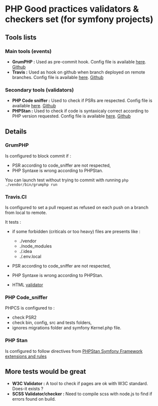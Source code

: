 # PHP Good practices validators & checkers set (for symfony projects)

## Tools lists

### Main tools (events)
* **GrumPHP :** Used as pre-commit hook. Config file is available [here](https://github.com/WildCodeSchool/php-symofny-config-good-practices-validator/blob/master/grumphp.yml). [Github](https://github.com/phpro/grumphp)
* **Travis :** Used as hook on github when branch deployed on remote branches. Config file is available [here](https://github.com/WildCodeSchool/php-symofny-config-good-practices-validator/blob/master/.travis.yml). [Github](https://github.com/travis-ci)

### Secondary tools (validators)
* **PHP Code sniffer :** Used to check if PSRs are respected. Config file is available [here](https://github.com/WildCodeSchool/php-symofny-config-good-practices-validator/blob/master/phpcs.xml). [Github](https://github.com/squizlabs/PHP_CodeSniffer)
* **PHPStan :** Used to check if code is syntaxicaly correct according to PHP version requested. Config file is available [here](https://github.com/WildCodeSchool/php-symofny-config-good-practices-validator/blob/master/phpstan.neon). [Github](https://github.com/phpstan/phpstan)


## Details

### GrumPHP

Is configured to block commit if :

 - PSR according to code_sniffer are not respected,
 - PHP Syntaxe is wrong according to PHPStan.
 
 You can launch test without trying to commit with running `php ./vendor/bin/grumphp run`
 
 ### Travis.CI
 
 Is configured to set a pull request as refused on each push on a branch from local to remote.
 
 It tests :
 
 - if some forbidden (criticals or too heavy) files are presents like :
     - ./vendor
     - ./node_modules
     - ./.idea
     - ./.env.local
  
 - PSR according to code_sniffer are not respected,
 - PHP Syntaxe is wrong according to PHPStan.
   
 - HTML [validator](https://github.com/svenkreiss/html5validator#integration-with-travisci)
     
### PHP Code_sniffer

PHPCS is configured to :

 - check PSR2
 - check bin, config, src and tests folders,
 - ignores migrations folder and symfony Kernel.php file.
 
### PHP Stan

Is configured to follow directives from [PHPStan Symfony Framework extensions and rules](https://github.com/phpstan/phpstan-symfony)

## More tests would be great

* **W3C Validator :** A tool to check if pages are ok with W3C standard. Does-it exists ?
* **SCSS Validator/checker :**  Need to compile scss with node.js to find if errors found on build.
